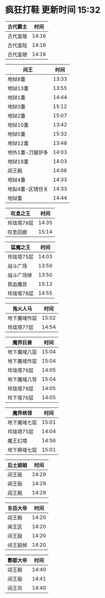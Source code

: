 # 疯狂打鞋 更新时间 15:32

| 古代霸主   | 时间    |
|--------|-------|
| 古代皇陵 | 14:16 |
| 古代皇陆 | 14:16 |
| 古代皇陋 | 14:16 |

| 间王   | 时间    |
|--------|-------|
| 地狱8重 | 13:33 |
| 地狱13重 | 13:55 |
| 地狱1重 | 14:44 |
| 地狱3重 | 15:12 |
| 地狱2重 | 15:07 |
| 地狱10重 | 13:42 |
| 地狱5重 | 15:32 |
| 地狱12重 | 13:48 |
| 地外1重-刀锯炉多 | 14:03 |
| 地狱18重 | 14:03 |
| 阎王殿 | 14:06 |
| 地狱4重 | 14:33 |
| 地拟4重-区镜仿关 | 14:33 |
| 地狱重 | 14:44 |

| 叹息之王   | 时间    |
|--------|-------|
| 玲珑塔79层 | 14:35 |
| 叹息回廊 | 15:14 |

| 猛魔之王   | 时间    |
|--------|-------|
| 玲珑塔75层 | 14:03 |
| 战斗广场 | 13:50 |
| 战斗广场掉 | 13:50 |
| 铁血魔宫 | 15:13 |
| 玲珑塔78层 | 14:55 |

| 鬼火人马   | 时间    |
|--------|-------|
| 地下魔域作层 | 15:02 |
| 玲珑塔77层 | 14:54 |

| 魔界巨兽   | 时间    |
|--------|-------|
| 地下魔域八层 | 15:04 |
| 地下魔域作层 | 15:04 |
| 玲珑塔76层 | 14:05 |
| 地下魔域八导 | 15:04 |
| 玲珑塔78层 | 14:05 |
| 玲下塔76层 | 14:05 |

| 魔界统领   | 时间    |
|--------|-------|
| 地下魔域七层 | 15:01 |
| 玲珑塔75层 | 14:04 |
| 魔王幻境 | 14:56 |
| 地下麻域七层 | 15:01 |

| 后土娘娘   | 时间    |
|--------|-------|
| 间王殴 | 14:29 |
| 闻王殴 | 14:29 |
| 阎王殿 | 14:29 |

| 东岳大帝   | 时间    |
|--------|-------|
| 阎王殿 | 14:20 |
| 闻王区 | 14:20 |
| 间王殴 | 14:20 |
| 间王殴掉 | 14:20 |

| 酆都大帝   | 时间    |
|--------|-------|
| 阎王殿 | 14:40 |
| 间王殴 | 14:41 |
| 间王风 | 14:40 |